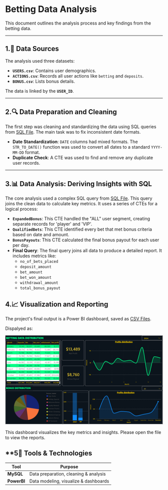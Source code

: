 # **Betting Data Analysis**

This document outlines the analysis process and key findings from the betting data.

-----

## **1.📌 Data Sources**

The analysis used three datasets:

  * **`USERS.csv`**: Contains user demographics.
  * **`ACTIONS.csv`**: Records all user actions like `betting` and `deposits`.
  * **`BONUS.csv`**: Lists bonus details.

The data is linked by the **`USER_ID`**.

-----

## **2.🔍 Data Preparation and Cleaning**

The first step was cleaning and standardizing the data using SQL queries from [SQL File](Data_Cleaning_and_exploration.sql). 
The main task was to fix inconsistent date formats.

  * **Date Standardization**: `DATE` columns had mixed formats. The `STR_TO_DATE()` function was used to convert all dates to a standard `YYYY-MM-DD` format.
  * **Duplicate Check**: A CTE was used to find and remove any duplicate user records.

-----

## **3.📊 Data Analysis: Deriving Insights with SQL**

The core analysis used a complex SQL query from [SQL File](Betting_and_Bonus_Activity.sql). 
This query joins the clean data to calculate key metrics. It uses a series of CTEs for a logical process:

  * **`ExpandedBonus`**: This CTE handled the "ALL" user segment, creating separate records for 'player' and 'VIP'.
  * **`QualifiedBets`**: This CTE identified every bet that met bonus criteria based on date and amount.
  * **`BonusPayouts`**: This CTE calculated the final bonus payout for each user per day.
  * **Final Query**: The final query joins all data to produce a detailed report. It includes metrics like:
      * `no_of_bets_placed`
      * `deposit_amount`
      * `bet_amount`
      * `bet_won_amount`
      * `withdrawal_amount`
      * `total_bonus_payout`


## **4.📈 Visualization and Reporting**

The project's final output is a Power BI dashboard, saved as [CSV Files](Betting%20Data%202024.pbix).

Dispalyed as: 

  ![Images](Gamdon_Dash.png) 

This dashboard visualizes the key metrics and insights. Please open the file to view the reports.


## **5🔧 Tools & Technologies

| Tool        | Purpose                                |
|-------------|----------------------------------------|
| **MySQL**   | Data preparation, cleaning & analysis  |
| **PowerBI** | Data modeling, visualize & dashboards  |
